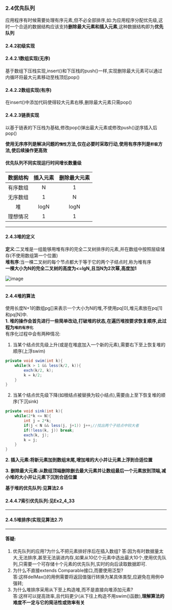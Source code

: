 ### 2.4优先队列

应用程序有时候需要处理有序元素,但不必全部排序,如:为应用程序分配优先级,这时一个合适的数据结构应该支持**删除最大元素和插入元素**,这种数据结构即为**优先队列**

#### 2.4.2初级实现

#### 2.4.2.1数组实现(无序)

基于数组下压栈实现,insert()和下压栈的push()一样,实现删除最大元素可以通过内循环将最大元素移动至栈顶后pop()

#### 2.4.2.2数组实现(有序)

在insert()中添加代码使得较大元素右移,删除最大元素只需pop()

#### 2.4.2.3链表实现

以基于链表的下压栈为基础,修改pop()弹出最大元素或修改push()逆序插入后pop()

**使用无序序列是解决问题的`惰性`方法,仅在必要时采取行动,使用有序序列是`积极`方法,使后续操作更高效**

#### 优先队列不同实现运行时间增长数量级
|数据结构|插入元素|删除最大元素|
|:----------:|:----------:|:----------:|
|有序数组|N|1|
|无序数组|1|N|
|堆|logN|logN|
|理想情况|1|1|

---

#### 2.4.3堆的定义

**定义**:二叉堆是一组能够用堆有序的完全二叉树排序的元素,并在数组中按照层级储存(不使用数组第一个位置)<br>
**堆有序**:当一棵二叉树的每个节点都大于等于它的两个子结点时,称为堆有序<br>
**一棵大小为N的完全二叉树的高度为<=lgN,且当N为2次幂,高度加1**

![image](https://github.com/NepJNQ/algs4Note/raw/master/2_4/堆的表示.jpg)

---

#### 2.4.4堆的算法
使用长度N+1的数组pg[]来表示一个大小为N的堆,不使用pq[0],堆元素放在pq[1]和pq[N]中.<br>
**1. 堆的操作会首先进行一些简单改动,打破堆的状态,在遍历堆按要求恢复顺序,此过程为`堆的有序化`**
<br>有序化过程中会有两种情况:
1. 当某个结点优先级上升(或是在堆底加入一个新的元素),需要右下至上恢复堆的顺序(上浮swim)

```Java
private void swim(int k){
    while(k > 1 && less(k/2, k)){
        exch(k/2, k);
        k = k/2;
    }
}
```
2. 当某个结点优先级下降(如根结点被替换为较小结点),需要由上至下恢复堆的顺序(下沉sink)

```Java
private void sink(int k){
    while(2*k <= N){
        int j = 2*k;
        if(j < N && less(j, j+1)) j++;//找出两个子结点中较大者
        if(!less(k, j)) break;
        exch(k, j);
        k = j;
    }
}
```

**2. 插入元素:将新元素加到数组末尾,增加堆的大小并让元素上浮到合适位置**

**3. 删除最大元素:从数组顶端删除删去最大元素并让数组最后一个元素放到顶端,减小堆的大小并让元素下沉到合适位置**

**基于堆的优先队列:见算法2.6**

#### 2.4.4.7索引优先队列:见Ex2_4_33

---

#### 2.4.5堆排序(实现见算法2.7)

---

#### 答疑:
1. 优先队列的应用?为什么不把元素排好序后在插入数组?
答:因为有时数据量太大,无法排序,甚至无法装进内存,如果从10亿个元素中选出最大10个,使用优先队列,只需要一个可存储十个元素的优先队列,实时的向后读取数据即可.
2. 为什么不直接extends Comparable接口,而要使用泛型?<br>
答:这样delMax()的用例需要将返回值强行转换为某具体类型,应避免在用例中强转;
3. 为什么堆排序采用从下至上构造堆,而不是直接向堆添加元素?<br>
答:这样可以提高效率,且代码更少(从下往上构造不用swim()函数),**理解算法的难度不一定与它的简洁性或效率有关**





